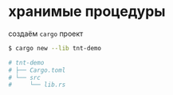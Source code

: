 
# хранимые процедуры

создаём `cargo` проект
```bash
$ cargo new --lib tnt-demo

# tnt-demo
# ├── Cargo.toml
# └── src
#     └── lib.rs
```


























